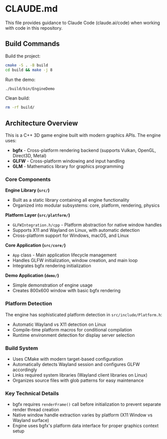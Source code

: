 # CLAUDE.md

This file provides guidance to Claude Code (claude.ai/code) when working with code in this repository.

## Build Commands

Build the project:
```bash
cmake -S . -B build
cd build && make -j 8
```

Run the demo:
```bash
./build/bin/EngineDemo
```

Clean build:
```bash
rm -rf build/
```

## Architecture Overview

This is a C++ 3D game engine built with modern graphics APIs. The engine uses:

- **bgfx** - Cross-platform rendering backend (supports Vulkan, OpenGL, Direct3D, Metal)
- **GLFW** - Cross-platform windowing and input handling
- **GLM** - Mathematics library for graphics programming

### Core Components

**Engine Library (`src/`)**
- Built as a static library containing all engine functionality
- Organized into modular subsystems: core, platform, rendering, physics

**Platform Layer (`src/platform/`)**
- `GLFWIntegration.h/cpp` - Platform abstraction for native window handles
- Supports X11 and Wayland on Linux, with automatic detection
- Cross-platform support for Windows, macOS, and Linux

**Core Application (`src/core/`)**
- `App` class - Main application lifecycle management
- Handles GLFW initialization, window creation, and main loop
- Integrates bgfx rendering initialization

**Demo Application (`demo/`)**
- Simple demonstration of engine usage
- Creates 800x600 window with basic bgfx rendering

### Platform Detection

The engine has sophisticated platform detection in `src/include/Platform.h`:
- Automatic Wayland vs X11 detection on Linux
- Compile-time platform macros for conditional compilation
- Runtime environment detection for display server selection

### Build System

- Uses CMake with modern target-based configuration
- Automatically detects Wayland session and configures GLFW accordingly
- Links required system libraries (Wayland client libraries on Linux)
- Organizes source files with glob patterns for easy maintenance

### Key Technical Details

- bgfx requires `renderFrame()` call before initialization to prevent separate render thread creation
- Native window handle extraction varies by platform (X11 Window vs Wayland surface)
- Engine uses bgfx's platform data interface for proper graphics context setup
